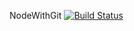 NodeWithGit
[![Build Status](https://travis-ci.org/segalxandr/NodeWithGit.svg?branch=master)](https://travis-ci.org/segalxandr/NodeWithGit)
